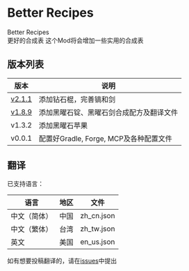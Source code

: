 # Better Recipes
Better Recipes  
更好的合成表
这个Mod将会增加一些实用的合成表

## 版本列表  

|版本|说明|
|---------------|--------------------------------|
|[v2.1.1](https://github.com/sjc0910/BetterRecipes/releases/download/v2.1.1/BetterRecipes.jar)|添加钻石棍，完善镐和剑|
|[v1.8.9](https://github.com/sjc0910/BetterRecipes/releases/download/v1.8.9/BetterRecipes.jar)|添加黑曜石锭、黑曜石剑合成配方及翻译文件|
|v1.3.2|添加黑曜石苹果|
|v0.0.1|配置好Gradle, Forge, MCP及各种配置文件|

## 翻译
已支持语言：
 
|语言|地区|文件|
|----------|---|----------|
|中文（简体）|中国|zh_cn.json|
|中文（繁体）|台湾|zh_tw.json|
|英文|美国|en_us.json|

如有想要投稿翻译的，请在[issues](https://github.com/sjc0910/BetterRecipes/issues)中提出
